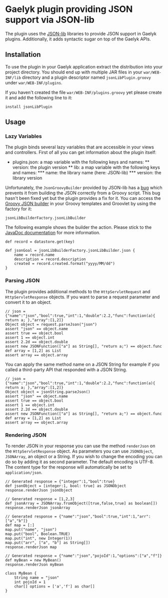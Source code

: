 # Gaelyk plugin providing JSON support via JSON-lib

The plugin uses the [JSON-lib](http://json-lib.sourceforge.net/) libraries to provide JSON support in Gaelyk plugins.
Additionally, it adds syntactic sugar on top of the Gaelyk APIs.

## Installation

To use the plugin in your Gaelyk application extract the distribution into your project directory. You should end up
with multiple JAR files in your `war/WEB-INF/lib` directory and a plugin descriptor named `jsonLibPlugin.groovy` under `war/WEB-INF/plugins`.

If you haven't created the file `war/WEB-INF/plugins.groovy` yet please create it and add the following line to it:

    install jsonLibPlugin

## Usage

### Lazy Variables

The plugin binds several lazy variables that are accessible in your views and controllers. First of all you can get information
about the plugin itself:

* plugins.json: a map variable with the following keys and names:
** version: the plugin version
** lib: a map variable with the following keys and names:
*** name: the library name (here: JSON-lib)
*** version: the library version

Unfortunately, the `JsonGroovyBuilder` provided by JSON-lib has a [bug](http://sourceforge.net/tracker/?func=detail&aid=3022114&group_id=171425&atid=857928)
which prevents it from building the JSON correctly from a Groovy script. This bug hasn't been fixed yet but the plugin
provides a fix for it. You can access the [Groovy JSON builder](http://json-lib.sourceforge.net/groovy.html) in your Groovy templates and Groovlet
by using the factory for it:

    jsonLibBuilderFactory.jsonLibBuilder

The following example shows the builder the action. Please stick to the [JavaDoc documentation](http://json-lib.sourceforge.net/apidocs/jdk15/net/sf/json/groovy/JsonGroovyBuilder.html)
for more information.

    def record = datastore.get(key)

    def jsonGoal = jsonLibBuilderFactory.jsonLibBuilder.json {
        name = record.name
        description = record.description
        created = record.created.format("yyyy/MM/dd")
    }

### Parsing JSON

The plugin provides additional methods to the `HttpServletRequest` and `HttpServletResponse` objects. If you want to parse a
request parameter and convert it to an object.

    // json = {"name":"json","bool":true,"int":1,"double":2.2,"func":function(a){ return a; },"array":[1,2]}
    Object object = request.parseJson("json")
    assert "json" == object.name
    assert true == object.bool
    assert 1 == object.int
    assert 2.2d == object.double
    assert new JSONFunction(["a"] as String[], "return a;") == object.func
    def array = [1,2] as List
    assert array == object.array

You can apply the same method name on a JSON String for example if you called a third-party API that responded with a JSON
String.

    // json = {"name":"json","bool":true,"int":1,"double":2.2,"func":function(a){ return a; },"array":[1,2]}
    Object object = jsonString.parseJson()
    assert "json" == object.name
    assert true == object.bool
    assert 1 == object.int
    assert 2.2d == object.double
    assert new JSONFunction(["a"] as String[], "return a;") == object.func
    def array = [1,2] as List
    assert array == object.array

### Rendering JSON

To render JSON in your response you can use the method `renderJson` on the `HttpServletResponse` object. As parameters you
can use `JSONObject`, `JSONArray`, an object or a String. If you wish to change the encoding you can do so by adding it as
second parameter. The default encoding is UTF-8. The content type for the response will automatically be set to
`application/json`.

    // Generated response = {"integer":1,"bool":true}
    def jsonObject = [integer:1, bool: true] as JSONObject
    response.renderJson jsonObject

    // Generated response = [1,2,3]
    def jsonArray = JSONArray.fromObject([true,false,true] as boolean[])
    response.renderJson jsonArray

    // Generated response = {"name":"json","bool":true,"int":1,"arr":["a","b"]}
    def map = [:]
    map.put("name", "json")
    map.put("bool", Boolean.TRUE)
    map.put("int", new Integer(1))
    map.put("arr", ["a", "b"] as String[])
    response.renderJson map

    // Generated response = {"name":"json","pojoId":1,"options":["a","f"]}
    def myBean = new MyBean()
    response.renderJson myBean

    class MyBean {
        String name = "json"
        int pojoId = 1
        char[] options = ['a','f'] as char[]
    }